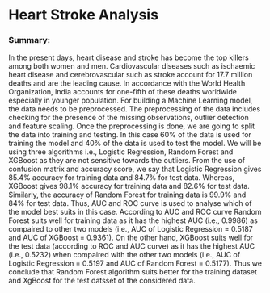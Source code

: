 # Heart Stroke Analysis
### Summary:
In the present days, heart disease and stroke has become the top killers among both women and men. Cardiovascular diseases such as ischaemic heart disease and cerebrovascular such as stroke account for 17.7 million deaths and are the leading cause. In accordance with the World Health Organization, India accounts for one-fifth of these deaths worldwide especially in younger population. 
For building a Machine Learning model, the data needs to be preprocessed. The preprocessing of the data includes checking for the presence of the missing observations, outlier detection and feature scaling.  Once the preprocessing is done, we are going to split the data into training and testing. In this case 60% of the data is used for training the model and 40% of the data is used to test the model. We will be using three algorithms i.e., Logistic Regression, Random Forest and XGBoost as they are not sensitive towards the outliers. From the use of confusion matrix and accuracy score, we say that Logistic Regression gives 85.4% accuracy for training data and 84.7% for test data. Whereas, XGBoost gives 98.1% accuracy for training data and 82.6% for test data. Similarly, the accuracy of Random Forest for training data is 99.9% and 84% for test data.  Thus, AUC and ROC curve is used to analyse which of the model best suits in this case. According to AUC and ROC curve Random Forest suits well for training data as it has the highest AUC (i.e., 0.9986) as compaired to other two models (i.e., AUC of Logistic Regression = 0.5187 and AUC of XGBoost = 0.9361). On the other hand, XGBoost suits well for the test data (according to ROC and AUC curve) as it has the highest AUC (i.e., 0.5232) when compaired with the other two models (i.e., AUC of Logistic Regression = 0.5197 and AUC of Random Forest = 0.5177).
Thus we conclude that Random Forest algorithm suits better for the training dataset and XgBoost for the test datsset of the considered data.

